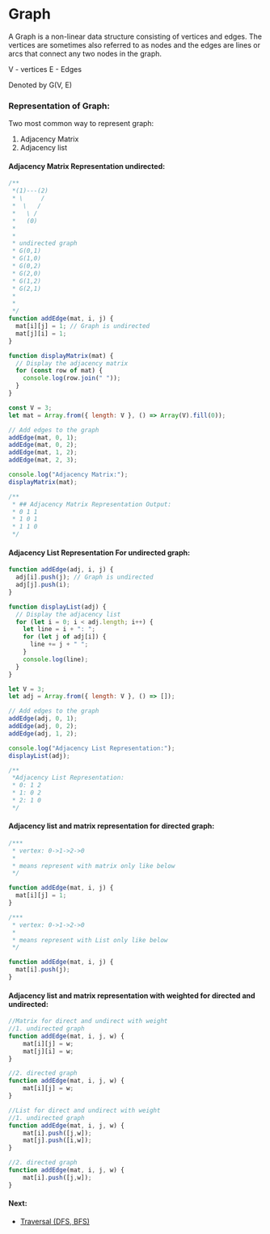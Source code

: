 # Graph

A Graph is a non-linear data structure consisting of vertices and edges. The vertices are sometimes also referred to as nodes and the edges are lines or arcs that connect any two nodes in the graph.

V - vertices
E - Edges

Denoted by G(V, E)

### Representation of Graph:

Two most common way to represent graph:

1. Adjacency Matrix
2. Adjacency list

#### Adjacency Matrix Representation undirected:

```javascript
/**
 *(1)---(2)
 * \     /
 *  \   /
 *   \ /
 *   (0)
 *
 *
 * undirected graph
 * G(0,1)
 * G(1,0)
 * G(0,2)
 * G(2,0)
 * G(1,2)
 * G(2,1)
 *
 *
 */
function addEdge(mat, i, j) {
  mat[i][j] = 1; // Graph is undirected
  mat[j][i] = 1;
}

function displayMatrix(mat) {
  // Display the adjacency matrix
  for (const row of mat) {
    console.log(row.join(" "));
  }
}

const V = 3;
let mat = Array.from({ length: V }, () => Array(V).fill(0));

// Add edges to the graph
addEdge(mat, 0, 1);
addEdge(mat, 0, 2);
addEdge(mat, 1, 2);
addEdge(mat, 2, 3);

console.log("Adjacency Matrix:");
displayMatrix(mat);

/**
 * ## Adjacency Matrix Representation Output:
 * 0 1 1
 * 1 0 1
 * 1 1 0
 */
```

#### Adjacency List Representation For undirected graph:

```javascript
function addEdge(adj, i, j) {
  adj[i].push(j); // Graph is undirected
  adj[j].push(i);
}

function displayList(adj) {
  // Display the adjacency list
  for (let i = 0; i < adj.length; i++) {
    let line = i + ": ";
    for (let j of adj[i]) {
      line += j + " ";
    }
    console.log(line);
  }
}

let V = 3;
let adj = Array.from({ length: V }, () => []);

// Add edges to the graph
addEdge(adj, 0, 1);
addEdge(adj, 0, 2);
addEdge(adj, 1, 2);

console.log("Adjacency List Representation:");
displayList(adj);

/**
 *Adjacency List Representation:
 * 0: 1 2
 * 1: 0 2
 * 2: 1 0
 */
```

#### Adjacency list and matrix representation for directed graph:

```javascript
/***
 * vertex: 0->1->2->0
 *
 * means represent with matrix only like below
 */

function addEdge(mat, i, j) {
  mat[i][j] = 1;
}

/***
 * vertex: 0->1->2->0
 *
 * means represent with List only like below
 */

function addEdge(mat, i, j) {
  mat[i].push(j);
}
```

#### Adjacency list and matrix representation with weighted for directed and undirected:

```javascript
//Matrix for direct and undirect with weight
//1. undirected graph
function addEdge(mat, i, j, w) {
    mat[i][j] = w;
    mat[j][i] = w;
}

//2. directed graph
function addEdge(mat, i, j, w) {
    mat[i][j] = w;
}

//List for direct and undirect with weight
//1. undirected graph
function addEdge(mat, i, j, w) {
    mat[i].push([j,w]);
    mat[j].push([i,w]);
}

//2. directed graph
function addEdge(mat, i, j, w) {
    mat[i].push([j,w]);
}
```
#### Next:
- [Traversal (DFS, BFS)](graph-traversal.md)


